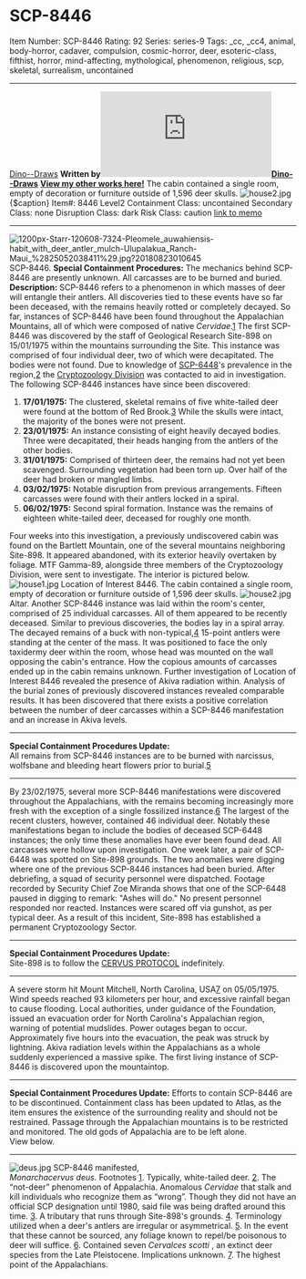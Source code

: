 # SCP-8446
Item Number: SCP-8446
Rating: 92
Series: series-9
Tags: _cc, _cc4, animal, body-horror, cadaver, compulsion, cosmic-horror, deer, esoteric-class, fifthist, horror, mind-affecting, mythological, phenomenon, religious, scp, skeletal, surrealism, uncontained

---

[Dino--Draws](javascript:;)
**Written by[![Dino--Draws](https://www.wikidot.com/avatar.php?userid=8229577&amp;size=small&amp;timestamp=1750818841)](http://www.wikidot.com/user:info/dino-draws)[Dino--Draws](http://www.wikidot.com/user:info/dino-draws)**
**[View my other works here!](https://scp-wiki.wikidot.com/dinodraws-author-page)**
The cabin contained a single room, empty of decoration or furniture outside of 1,596 deer skulls.
![house2.jpg](https://scp-wiki.wdfiles.com/local--files/scp-8446/house2.jpg)
{$caption}
Item#: 8446
Level2
Containment Class:
uncontained
Secondary Class:
none
Disruption Class:
dark
Risk Class:
caution
[link to memo](/classification-committee-memo)  

* * *
![1200px-Starr-120608-7324-Pleomele_auwahiensis-habit_with_deer_antler_mulch-Ulupalakua_Ranch-Maui_%2825052038411%29.jpg?20180823010645](https://upload.wikimedia.org/wikipedia/commons/thumb/e/e2/Starr-120608-7324-Pleomele_auwahiensis-habit_with_deer_antler_mulch-Ulupalakua_Ranch-Maui_%2825052038411%29.jpg/1200px-Starr-120608-7324-Pleomele_auwahiensis-habit_with_deer_antler_mulch-Ulupalakua_Ranch-Maui_%2825052038411%29.jpg?20180823010645)
SCP-8446.
**Special Containment Procedures:** The mechanics behind SCP-8446 are presently unknown. All carcasses are to be burned and buried.
**Description:** SCP-8446 refers to a phenomenon in which masses of deer will entangle their antlers. All discoveries tied to these events have so far been deceased, with the remains heavily rotted or completely decayed. So far, instances of SCP-8446 have been found throughout the Appalachian Mountains, all of which were composed of native _Cervidae_.[1](javascript:;)
The first SCP-8446 was discovered by the staff of Geological Research Site-898 on 15/01/1975 within the mountains surrounding the Site. This instance was comprised of four individual deer, two of which were decapitated. The bodies were not found. Due to knowledge of [SCP-6448](https://scp-wiki.wikidot.com/scp-6448)'s prevalence in the region,[2](javascript:;) the [Cryptozoology Division](https://scp-wiki.wikidot.com/cryptozoology-division-hub) was contacted to aid in investigation.
The following SCP-8446 instances have since been discovered:
  1. **17/01/1975:** The clustered, skeletal remains of five white-tailed deer were found at the bottom of Red Brook.[3](javascript:;) While the skulls were intact, the majority of the bones were not present.
  2. **23/01/1975:** An instance consisting of eight heavily decayed bodies. Three were decapitated, their heads hanging from the antlers of the other bodies.
  3. **31/01/1975:** Comprised of thirteen deer, the remains had not yet been scavenged. Surrounding vegetation had been torn up. Over half of the deer had broken or mangled limbs.
  4. **03/02/1975:** Notable disruption from previous arrangements. Fifteen carcasses were found with their antlers locked in a spiral.
  5. **06/02/1975:** Second spiral formation. Instance was the remains of eighteen white-tailed deer, deceased for roughly one month.

Four weeks into this investigation, a previously undiscovered cabin was found on the Bartlett Mountain, one of the several mountains neighboring Site-898. It appeared abandoned, with its exterior heavily overtaken by foliage. MTF Gamma-89, alongside three members of the Cryptozoology Division, were sent to investigate.
The interior is pictured below.
![house1.jpg](https://scp-wiki.wdfiles.com/local--files/scp-8446/house1.jpg)
Location of Interest 8446.
The cabin contained a single room, empty of decoration or furniture outside of 1,596 deer skulls.
![house2.jpg](https://scp-wiki.wdfiles.com/local--files/scp-8446/house2.jpg)
Altar.
Another SCP-8446 instance was laid within the room's center, comprised of 25 individual carcasses. All of them appeared to be recently deceased. Similar to previous discoveries, the bodies lay in a spiral array.
The decayed remains of a buck with non-typical,[4](javascript:;) 15-point antlers were standing at the center of the mass. It was positioned to face the only taxidermy deer within the room, whose head was mounted on the wall opposing the cabin's entrance.
How the copious amounts of carcasses ended up in the cabin remains unknown.
Further investigation of Location of Interest 8446 revealed the presence of Akiva radiation within. Analysis of the burial zones of previously discovered instances revealed comparable results. It has been discovered that there exists a positive correlation between the number of deer carcasses within a SCP-8446 manifestation and an increase in Akiva levels.
* * *
**Special Containment Procedures Update:**  
All remains from SCP-8446 instances are to be burned with narcissus, wolfsbane and bleeding heart flowers prior to burial.[5](javascript:;)
* * *
By 23/02/1975, several more SCP-8446 manifestations were discovered throughout the Appalachians, with the remains becoming increasingly more fresh with the exception of a single fossilized instance.[6](javascript:;) The largest of the recent clusters, however, contained 46 individual deer. Notably these manifestations began to include the bodies of deceased SCP-6448 instances; the only time these anomalies have ever been found dead. All carcasses were hollow upon investigation.
One week later, a pair of SCP-6448 was spotted on Site-898 grounds. The two anomalies were digging where one of the previous SCP-8446 instances had been buried. After debriefing, a squad of security personnel were dispatched. Footage recorded by Security Chief Zoe Miranda shows that one of the SCP-6448 paused in digging to remark: "Ashes will do."
No present personnel responded nor reacted. Instances were scared off via gunshot, as per typical deer.
As a result of this incident, Site-898 has established a permanent Cryptozoology Sector.
* * *
**Special Containment Procedures Update:**  
Site-898 is to follow the [CERVUS PROTOCOL](https://scp-wiki.wikidot.com/scp-6448) indefinitely.
* * *
A severe storm hit Mount Mitchell, North Carolina, USA[7](javascript:;) on 05/05/1975. Wind speeds reached 93 kilometers per hour, and excessive rainfall began to cause flooding. Local authorities, under guidance of the Foundation, issued an evacuation order for North Carolina's Appalachian region, warning of potential mudslides. Power outages began to occur.
Approximately five hours into the evacuation, the peak was struck by lightning.
Akiva radiation levels within the Appalachians as a whole suddenly experienced a massive spike.
The first living instance of SCP-8446 is discovered upon the mountaintop.
* * *
**Special Containment Procedures Update:**
Efforts to contain SCP-8446 are to be discontinued. Containment class has been updated to Atlas, as the item ensures the existence of the surrounding reality and should not be restrained. Passage through the Appalachian mountains is to be restricted and monitored.
The old gods of Appalachia are to be left alone.  
View below.
* * *
![deus.jpg](https://scp-wiki.wdfiles.com/local--files/scp-8446/deus.jpg)
SCP-8446 manifested,  
_Monarchacervus deus._
Footnotes
[1](javascript:;). Typically, white-tailed deer.
[2](javascript:;). The “not-deer” phenomenon of Appalachia. Anomalous _Cervidae_ that stalk and kill individuals who recognize them as “wrong”. Though they did not have an official SCP designation until 1980, said file was being drafted around this time.
[3](javascript:;). A tributary that runs through Site-898's grounds.
[4](javascript:;). Terminology utilized when a deer's antlers are irregular or asymmetrical.
[5](javascript:;). In the event that these cannot be sourced, any foliage known to repel/be poisonous to deer will suffice.
[6](javascript:;). Contained seven _Cervalces scotti_ , an extinct deer species from the Late Pleistocene. Implications unknown.
[7](javascript:;). The highest point of the Appalachians.